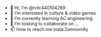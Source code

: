 - 👋 Hi, I’m @tvtc440104269
- 👀 I’m interested in culture & video games 
- 🌱 I’m currently learning AC engineering 
- 💞️ I’m looking to collaborate on ...
- 📫 How to reach me insta:2amoom8y

<!---
tvtc440104269/tvtc440104269 is a ✨ special ✨ repository because its `README.md` (this file) appears on your GitHub profile.
You can click the Preview link to take a look at your changes.
--->
